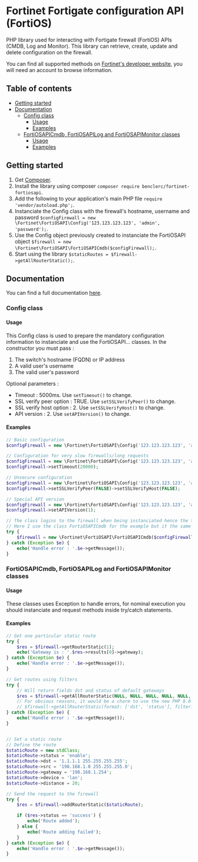 # Fortinet Fortigate configuration API (FortiOS)

PHP library used for interacting with Fortigate firewall (FortiOS) APIs (CMDB, Log and Monitor). This library can retrieve, create, update and delete configuration on the firewall.

You can find all supported methods on [Fortinet's developer website](https://fndn.fortinet.net/index.php?/fortiapi/1-fortios/), you will need an account to browse information.

## Table of contents

<!--ts-->
   * [Getting started](#getting-started)
   * [Documentation](#documentation)
	  * [Config class](#config-class)
		 * [Usage](#usage)
		 * [Examples](#examples)
	  * [FortiOSAPICmdb, FortiOSAPILog and FortiOSAPIMonitor classes](#fortiosapicmdb-fortiosapilog-and-fortiosapimonitor-classes)
		 * [Usage](#usage)
		 * [Examples](#examples-1)
<!--te-->

## Getting started

1. Get [Composer](http://getcomposer.org/).
2. Install the library using composer `composer require benclerc/fortinet-fortiosapi`.
3. Add the following to your application's main PHP file `require 'vendor/autoload.php';`.
4. Instanciate the Config class with the firewall's hostname, username and password `$configFirewall = new \Fortinet\FortiOSAPI\Config('123.123.123.123', 'admin', 'password');`.
5. Use the Config object previously created to instanciate the FortiOSAPI object `$firewall = new \Fortinet\FortiOSAPI\FortiOSAPICmdb($configFirewall);`.
6. Start using the library `$staticRoutes = $firewall->getAllRouterStatic();`.

## Documentation

You can find a full documentation [here](https://benclerc.github.io/Fortinet-FortiOSAPI/).

### Config class

#### Usage

This Config class is used to prepare the mandatory configuration information to instanciate and use the FortiOSAPI... classes. In the constructor you must pass :

1. The switch's hostname (FQDN) or IP address
2. A valid user's username
3. The valid user's password

Optional parameters :

* Timeout : 5000ms. Use `setTimeout()` to change.
* SSL verify peer option : TRUE. Use `setSSLVerifyPeer()` to change.
* SSL verify host option : 2. Use `setSSLVerifyHost()` to change.
* API version : 2. Use `setAPIVersion()` to change.

#### Examples

```php
// Basic configuration
$configFirewall = new \Fortinet\FortiOSAPI\Config('123.123.123.123', 'admin', 'password');

// Configuration for very slow firewalls/long requests
$configFirewall = new \Fortinet\FortiOSAPI\Config('123.123.123.123', 'admin', 'password');
$configFirewall->setTimeout(20000);

// Unsecure configuration
$configFirewall = new \Fortinet\FortiOSAPI\Config('123.123.123.123', 'admin', 'password');
$configFirewall->setSSLVerifyPeer(FALSE)->setSSLVerifyHost(FALSE);

// Special API version
$configFirewall = new \Fortinet\FortiOSAPI\Config('123.123.123.123', 'admin', 'password');
$configFirewall->setAPIVersion(1);

// The class logins to the firewall when being instanciated hence the try/catch statement.
// Here I use the class FortiOSAPICmdb for the example but it the same for FortiOSAPILog and FortiOSAPIMonitor classes.
try {
	$firewall = new \Fortinet\FortiOSAPI\FortiOSAPICmdb($configFirewall);
} catch (Exception $e) {
	echo('Handle error : '.$e->getMessage());
}
```

### FortiOSAPICmdb, FortiOSAPILog and FortiOSAPIMonitor classes

#### Usage

These classes uses Exception to handle errors, for nominal execution you should instanciate and request methods inside try/catch statements.

#### Examples

```php
// Get one particular static route
try {
	$res = $firewall->getRouterStatic(1);
	echo('Gateway is : '.$res->results[0]->gateway);
} catch (Exception $e) {
	echo('Handle error : '.$e->getMessage());
}

// Get routes using filters
try {
	// Will return fields dst and status of default gateways
	$res = $firewall->getAllRouterStatic(NULL, NULL, NULL, NULL, NULL, NULL, ['dst', 'status'], ['dst==0.0.0.0 0.0.0.0']);
	// For obvious reasons, it would be a charm to use the new PHP 8.0 syntax to call the method :
	// $firewall->getAllRouterStatic(format: ['dst', 'status'], filter: ['dst==0.0.0.0 0.0.0.0'])
} catch (Exception $e) {
	echo('Handle error : '.$e->getMessage());
}


// Set a static route
// Define the route
$staticRoute = new stdClass;
$staticRoute->status = 'enable';
$staticRoute->dst = '1.1.1.1 255.255.255.255';
$staticRoute->src = '198.168.1.0 255.255.255.0';
$staticRoute->gateway = '198.168.1.254';
$staticRoute->device = 'lan';
$staticRoute->distance = 20;

// Send the request to the firewall
try {
	$res = $firewall->addRouterStatic($staticRoute);

	if ($res->status == 'success') {
		echo('Route added');
	} else {
		echo('Route adding failed');
	}
} catch (Exception $e) {
	echo('Handle error : '.$e->getMessage());
}
```
